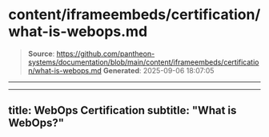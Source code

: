 # content/iframeembeds/certification/what-is-webops.md

> **Source**: https://github.com/pantheon-systems/documentation/blob/main/content/iframeembeds/certification/what-is-webops.md
> **Generated**: 2025-09-06 18:07:05

---

---
title: WebOps Certification
subtitle: "What is WebOps?"
---

<Partial file="certification-guide/what-is-webops.md" />
